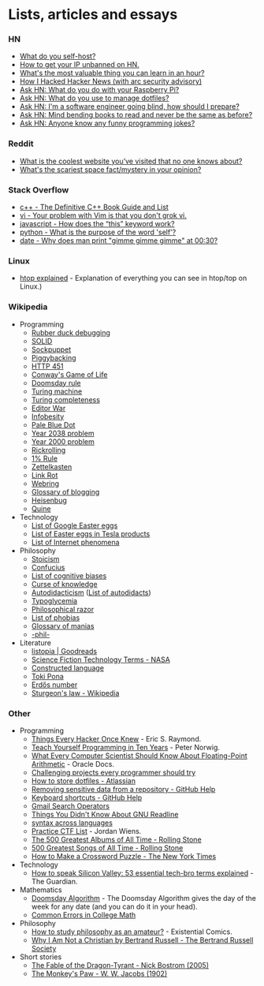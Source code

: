 # Lists, articles and essays

### HN

- [What do you self-host?](https://news.ycombinator.com/item?id=21235957)
- [How to get your IP unbanned on HN.](https://news.ycombinator.com/item?id=4761102)
- [What's the most valuable thing you can learn in an hour?](https://news.ycombinator.com/item?id=21581361)
- [How I Hacked Hacker News (with arc security advisory)](https://news.ycombinator.com/item?id=639976)
- [Ask HN: What do you do with your Raspberry Pi?](https://news.ycombinator.com/item?id=20264911)
- [Ask HN: What do you use to manage dotfiles?](https://news.ycombinator.com/item?id=11070797)
- [Ask HN: I'm a software engineer going blind, how should I prepare?](https://news.ycombinator.com/item?id=22918980)
- [Ask HN: Mind bending books to read and never be the same as before?](https://news.ycombinator.com/item?id=23151144)
- [Ask HN: Anyone know any funny programming jokes?](https://news.ycombinator.com/item?id=25850739)

### Reddit

- [What is the coolest website you’ve visited that no one knows about?](https://old.reddit.com/r/AskReddit/comments/f937om/what_is_the_coolest_website_youve_visited_that_no/)
- [What's the scariest space fact/mystery in your opinion?](https://old.reddit.com/r/AskReddit/comments/h0ijze/whats_the_scariest_space_factmystery_in_your/)

### Stack Overflow

- [c++ - The Definitive C++ Book Guide and List](https://stackoverflow.com/questions/388242/the-definitive-c-book-guide-and-list)
- [vi - Your problem with Vim is that you don't grok vi.](https://stackoverflow.com/a/1220118)
- [javascript - How does the “this” keyword work?](https://stackoverflow.com/questions/3127429/how-does-the-this-keyword-work)
- [python - What is the purpose of the word 'self'?](https://stackoverflow.com/questions/2709821/what-is-the-purpose-of-the-word-self)
- [date - Why does man print "gimme gimme gimme" at 00:30?](https://unix.stackexchange.com/questions/405783/why-does-man-print-gimme-gimme-gimme-at-0030)

### Linux

- [htop explained](https://peteris.rocks/blog/htop/) - Explanation of everything you can see in htop/top on Linux.)

### Wikipedia

- Programming
  - [Rubber duck debugging](https://en.wikipedia.org/wiki/Rubber_duck_debugging)
  - [SOLID](https://en.wikipedia.org/wiki/SOLID)
  - [Sockpuppet](<https://en.wikipedia.org/wiki/Sockpuppet_(Internet)>)
  - [Piggybacking](<https://en.wikipedia.org/wiki/Piggybacking_(Internet_access)>)
  - [HTTP 451](https://en.wikipedia.org/wiki/HTTP_451)
  - [Conway's Game of Life](https://en.wikipedia.org/wiki/Conway's_Game_of_Life)
  - [Doomsday rule](https://en.wikipedia.org/wiki/Doomsday_rule)
  - [Turing machine](https://en.wikipedia.org/wiki/Turing_machine)
  - [Turing completeness](https://en.wikipedia.org/wiki/Turing_completeness)
  - [Editor War](https://en.wikipedia.org/wiki/Editor_war)
  - [Infobesity](https://en.wikipedia.org/wiki/Information_overload)
  - [Pale Blue Dot](https://en.wikipedia.org/wiki/Pale_Blue_Dot)
  - [Year 2038 problem](https://en.wikipedia.org/wiki/Year_2038_problem)
  - [Year 2000 problem](https://en.wikipedia.org/wiki/Year_2000_problem)
  - [Rickrolling](https://en.wikipedia.org/wiki/Rickrolling)
  - [1% Rule](<https://en.wikipedia.org/wiki/1%25_rule_(Internet_culture)>)
  - [Zettelkasten](https://en.wikipedia.org/wiki/Zettelkasten)
  - [Link Rot](https://en.wikipedia.org/wiki/Link_rot)
  - [Webring](https://en.wikipedia.org/wiki/Webring)
  - [Glossary of blogging](https://en.wikipedia.org/wiki/Glossary_of_blogging)
  - [Heisenbug](https://en.wikipedia.org/wiki/Heisenbug)
  - [Quine](<https://en.wikipedia.org/wiki/Quine_(computing)>)
- Technology
  - [List of Google Easter eggs](https://en.wikipedia.org/wiki/List_of_Google_Easter_eggs)
  - [List of Easter eggs in Tesla products](https://en.wikipedia.org/wiki/List_of_Easter_eggs_in_Tesla_products)
  - [List of Internet phenomena](https://en.wikipedia.org/wiki/List_of_Internet_phenomena)
- Philosophy
  - [Stoicism](https://en.wikipedia.org/wiki/Stoicism)
  - [Confucius](https://en.wikipedia.org/wiki/Confucius)
  - [List of cognitive biases](https://en.wikipedia.org/wiki/List_of_cognitive_biases)
  - [Curse of knowledge](https://en.wikipedia.org/wiki/Curse_of_knowledge)
  - [Autodidacticism](https://en.wikipedia.org/wiki/Autodidacticism) ([List of autodidacts](https://en.wikipedia.org/wiki/List_of_autodidacts))
  - [Typoglycemia](https://en.wikipedia.org/wiki/Typoglycemia)
  - [Philosophical razor](https://en.wikipedia.org/wiki/Philosophical_razor)
  - [List of phobias](https://en.wikipedia.org/wiki/List_of_phobias)
  - [Glossary of manias](https://en.wikipedia.org/wiki/Glossary_of_manias)
  - [-phil-](https://en.wikipedia.org/wiki/-phil-)
- Literature
  - [listopia | Goodreads](https://www.goodreads.com/list)
  - [Science Fiction Technology Terms - NASA](https://er.jsc.nasa.gov/seh/SFTerms.html)
  - [Constructed language](https://en.wikipedia.org/wiki/Constructed_language)
  - [Toki Pona](https://en.wikipedia.org/wiki/Toki_Pona)
  - [Erdős number](https://en.wikipedia.org/wiki/Erd%C5%91s_number)
  - [Sturgeon's law - Wikipedia](https://en.wikipedia.org/wiki/Sturgeon's_law)

### Other

- Programming
  - [Things Every Hacker Once Knew](http://www.catb.org/esr/faqs/things-every-hacker-once-knew/) - Eric S. Raymond.
  - [Teach Yourself Programming in Ten Years](http://www.norvig.com/21-days.html) - Peter Norwig.
  - [What Every Computer Scientist Should Know About Floating-Point Arithmetic](https://docs.oracle.com/cd/E19957-01/806-3568/ncg_goldberg.html) - Oracle Docs.
  - [Challenging projects every programmer should try](https://web.eecs.utk.edu/~azh/blog/challengingprojects.html)
  - [How to store dotfiles - Atlassian](https://www.atlassian.com/git/tutorials/dotfiles)
  - [Removing sensitive data from a repository - GitHub Help](https://help.github.com/en/articles/removing-sensitive-data-from-a-repository)
  - [Keyboard shortcuts - GitHub Help](https://docs.github.com/en/get-started/using-github/keyboard-shortcuts)
  - [Gmail Search Operators](https://support.google.com/mail/answer/7190)
  - [Things You Didn't Know About GNU Readline](https://twobithistory.org/2019/08/22/readline.html)
  - [syntax across languages](http://rigaux.org/language-study/syntax-across-languages.html)
  - [Practice CTF List](http://captf.com/practice-ctf/) - Jordan Wiens.
  - [The 500 Greatest Albums of All Time - Rolling Stone](https://www.rollingstone.com/music/music-lists/best-albums-of-all-time-1062063/)
  - [500 Greatest Songs of All Time - Rolling Stone](https://www.rollingstone.com/music/music-lists/500-greatest-songs-of-all-time-151127/)
  - [How to Make a Crossword Puzzle - The New York Times](https://www.nytimes.com/2018/09/14/crosswords/how-to-make-a-crossword-puzzle-the-series.html)
- Technology
  - [How to speak Silicon Valley: 53 essential tech-bro terms explained](https://www.theguardian.com/us-news/2019/jun/26/how-to-speak-silicon-valley-decoding-tech-bros-from-microdosing-to-privacy) - The Guardian.
- Mathematics
  - [Doomsday Algorithm](http://rudy.ca/doomsday.html) - The Doomsday Algorithm gives the day of the week for any date (and you can do it in your head).
  - [Common Errors in College Math](https://math.vanderbilt.edu/schectex/commerrs/)
- Philosophy
  - [How to study philosophy as an amateur?](http://existentialcomics.com/blog) - Existential Comics.
  - [Why I Am Not a Christian by Bertrand Russell - The Bertrand Russell Society](https://users.drew.edu/~jlenz/whynot.html)
- Short stories
  - [The Fable of the Dragon-Tyrant - Nick Bostrom (2005)](https://www.nickbostrom.com/fable/dragon.html)
  - [The Monkey's Paw - W. W. Jacobs (1902)](https://en.wikipedia.org/wiki/The_Monkey%27s_Paw)
